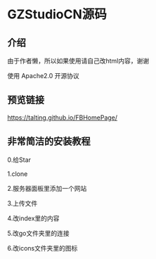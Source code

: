 # GZStudioCN源码

## 介绍

由于作者懒，所以如果使用请自己改html内容，谢谢

使用 Apache2.0 开源协议

## 预览链接

https://talting.github.io/FBHomePage/


## 非常简洁的安装教程
0.给Star

1.clone

2.服务器面板里添加一个网站

3.上传文件

4.改index里的内容

5.改go文件夹里的连接

6.改icons文件夹里的图标



